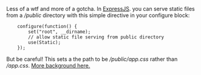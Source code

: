 Less of a wtf and more of a gotcha. In [ExpressJS](http://expressjs.com/). you can serve static files from a _/public_ directory with this simple directive in your configure block:

```
    configure(function() {
        set("root", __dirname);  
        // allow static file serving from public directory
        use(Static); 
    });
```

But be careful! This sets a the path to be _/public/app.css_ rather than _/app.css_. [More background here.](http://groups.google.com/group/express-js/browse_thread/thread/863ed1888597e630)